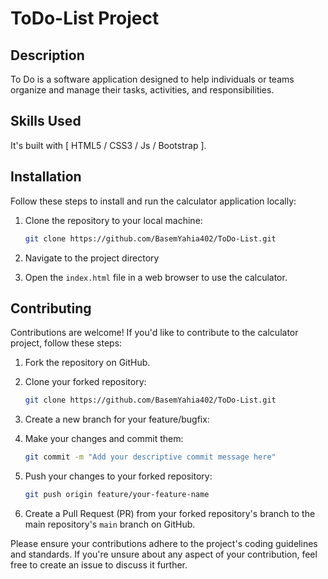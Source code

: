 ﻿# ToDo-List Project

## Description

To Do is a software application designed to help individuals or teams organize and manage their tasks, activities, and responsibilities.

## Skills Used

It's built with [ HTML5 / CSS3 / Js / Bootstrap ].

## Installation

Follow these steps to install and run the calculator application locally:

1. Clone the repository to your local machine:
    ```bash
    git clone https://github.com/BasemYahia402/ToDo-List.git

2. Navigate to the project directory


3. Open the `index.html` file in a web browser to use the calculator.

## Contributing

Contributions are welcome! If you'd like to contribute to the calculator project, follow these steps:

1. Fork the repository on GitHub.
2. Clone your forked repository:
    ```bash
    git clone https://github.com/BasemYahia402/ToDo-List.git

3. Create a new branch for your feature/bugfix:

4. Make your changes and commit them:
    ```bash
    git commit -m "Add your descriptive commit message here"

5. Push your changes to your forked repository:
    ```bash
    git push origin feature/your-feature-name

6. Create a Pull Request (PR) from your forked repository's branch to the main repository's `main` branch on GitHub.

Please ensure your contributions adhere to the project's coding guidelines and standards. If you're unsure about any aspect of your contribution, feel free to create an issue to discuss it further.
